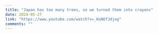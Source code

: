 ```yaml
---
title: "Japan has too many trees, so we turned them into crayons"
date: 2024-05-27
link: "https://www.youtube.com/watch?v=_KoNOfJdjog"
comments: ""
---
```


